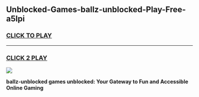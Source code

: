 
## Unblocked-Games-ballz-unblocked-Play-Free-a5lpi
<h3>
<a href="https://premium76.site?title=ballz-unblocked&ref=20M">CLICK TO PLAY</a></h3>
<hr>

<h3>
<a href="https://premium76.site?title=ballz-unblocked&ref=20M">CLICK 2 PLAY</a>
  
</h3>

<a href="https://premium76.site?title=ballz-unblocked&ref=19M"><img src="https://clearcache.store/games.png"></a>


**ballz-unblocked games unblocked: Your Gateway to Fun and Accessible Online Gaming**
